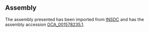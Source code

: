 
Assembly
--------

The assembly presented has been imported from 
[INSDC](http://www.insdc.org) and has the assembly accession
[GCA\_001578235.1](http://www.ebi.ac.uk/ena/data/view/GCA_001578235.1).

